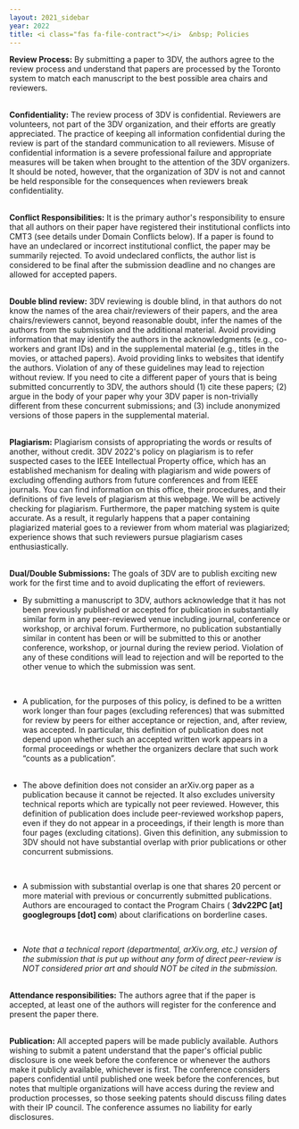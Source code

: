 ```yaml
---
layout: 2021_sidebar
year: 2022
title: <i class="fas fa-file-contract"></i>  &nbsp; Policies
---
```



**Review Process:** By submitting a paper to 3DV, the authors agree to the review process and understand that papers are processed by the Toronto system to match each manuscript to the best possible area chairs and reviewers.
<br><br>

**Confidentiality:** The review process of 3DV is confidential. Reviewers are volunteers, not part of the 3DV organization, and their efforts are greatly appreciated. The practice of keeping all information confidential during the review is part of the standard communication to all reviewers. Misuse of confidential information is a severe professional failure and appropriate measures will be taken when brought to the attention of the 3DV organizers. It should be noted, however, that the organization of 3DV is not and cannot be held responsible for the consequences when reviewers break confidentiality.
<br><br>

**Conflict Responsibilities:** It is the primary author's responsibility to ensure that all authors on their paper have registered their institutional conflicts into CMT3 (see details under Domain Conflicts below). If a paper is found to have an undeclared or incorrect institutional conflict, the paper may be summarily rejected. To avoid undeclared conflicts, the author list is considered to be final after the submission deadline and no changes are allowed for accepted papers.
<br><br>

**Double blind review:** 3DV reviewing is double blind, in that authors do not know the names of the area chair/reviewers of their papers, and the area chairs/reviewers cannot, beyond reasonable doubt, infer the names of the authors from the submission and the additional material. Avoid providing information that may identify the authors in the acknowledgments (e.g., co-workers and grant IDs) and in the supplemental material (e.g., titles in the movies, or attached papers). Avoid providing links to websites that identify the authors. Violation of any of these guidelines may lead to rejection without review. If you need to cite a different paper of yours that is being submitted concurrently to 3DV, the authors should (1) cite these papers; (2) argue in the body of your paper why your 3DV paper is non-trivially different from these concurrent submissions; and (3) include anonymized versions of those papers in the supplemental material.
<br><br>

**Plagiarism:** Plagiarism consists of appropriating the words or results of another, without credit. 3DV 2022's policy on plagiarism is to refer suspected cases to the IEEE Intellectual Property office, which has an established mechanism for dealing with plagiarism and wide powers of excluding offending authors from future conferences and from IEEE journals. You can find information on this office, their procedures, and their definitions of five levels of plagiarism at this webpage. We will be actively checking for plagiarism. Furthermore, the paper matching system is quite accurate. As a result, it regularly happens that a paper containing plagiarized material goes to a reviewer from whom material was plagiarized; experience shows that such reviewers pursue plagiarism cases enthusiastically.
<br><br>

**Dual/Double Submissions:** The goals of 3DV are to publish exciting new work for the first time and to avoid duplicating the effort of reviewers.
<br>

- By submitting a manuscript to 3DV, authors acknowledge that it has not been previously published or accepted for publication in substantially similar form in any peer-reviewed venue including journal, conference or workshop, or archival forum. Furthermore, no publication substantially similar in content has been or will be submitted to this or another conference, workshop, or journal during the review period. Violation of any of these conditions will lead to rejection and will be reported to the other venue to which the submission was sent.
<br>

- A publication, for the purposes of this policy, is defined to be a written work longer than four pages (excluding references) that was submitted for review by peers for either acceptance or rejection, and, after review, was accepted. In particular, this definition of publication does not depend upon whether such an accepted written work appears in a formal proceedings or whether the organizers declare that such work “counts as a publication”.
<br><br>

- The above definition does not consider an arXiv.org paper as a publication because it cannot be rejected. It also excludes university technical reports which are typically not peer reviewed. However, this definition of publication does include peer-reviewed workshop papers, even if they do not appear in a proceedings, if their length is more than four pages (excluding citations). Given this definition, any submission to 3DV should not have substantial overlap with prior publications or other concurrent submissions.
<br>

- A submission with substantial overlap is one that shares 20 percent or more material with previous or concurrently submitted publications. Authors are encouraged to contact the Program Chairs ( **3dv22PC [at] googlegroups [dot] com**) about clarifications on borderline cases.
<br>

- _Note that a technical report (departmental, arXiv.org, etc.) version of the submission that is put up without any form of direct peer-review is NOT considered prior art and should NOT be cited in the submission._
<br><br>


**Attendance responsibilities:** The authors agree that if the paper is accepted, at least one of the authors will register for the conference and present the paper there.
<br><br>

**Publication:** All accepted papers will be made publicly available. Authors wishing to submit a patent understand that the paper's official public disclosure is one week before the conference or whenever the authors make it publicly available, whichever is first. The conference considers papers confidential until published one week before the conferences, but notes that multiple organizations will have access during the review and production processes, so those seeking patents should discuss filing dates with their IP council. The conference assumes no liability for early disclosures.
<br><br>
